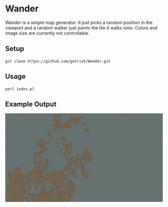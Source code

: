 # Wander

Wander is a simple map generator.
It just picks a random position in the viewport and a random walker just paints the tile it walks onto.
Colors and image size are currently not controllable.

## Setup

`git clone https://github.com/getriot/Wander.git`

## Usage

`perl index.pl`

## Example Output
![Example output](dungeon.png)